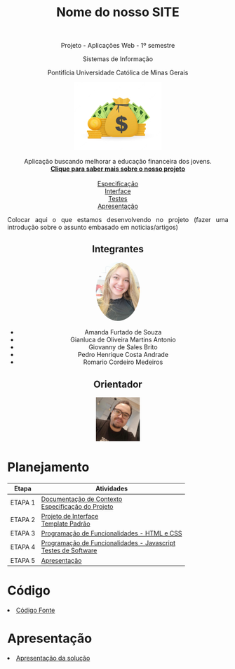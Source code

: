 <div align="center">
    <h1>Nome do nosso SITE</h1>
    <br>
    <p>Projeto - Aplicações Web - 1º semestre</p>
    <p>Sistemas de Informação</p>
    <p>Pontifícia Universidade Católica de Minas Gerais</p>
</div>

<p align="center">
  <img width="200" src="src/img/LogoSite.webp" alt="Logo Site">  
  <br>
</p>

<p align="center">
   Aplicação buscando melhorar a educação financeira dos jovens.
    <br>
    <a href="docs/Etapa1DocContexto.md" rel="docs"><strong>Clique para saber mais sobre o nosso projeto</strong></a>
    <br>
    <br>
    <a href="docs/Etapa1Especificacao.md">Especificação</a>
    <br>
    <a href="docs/Etapa2Interface.md">Interface</a>
    <br>
    <a href="docs/Etapa4Testes">Testes</a>
    <br>
    <a href="presentation/README.md">Apresentação</a>
</p>


<div align="justify">

<p>Colocar aqui o que estamos desenvolvendo no projeto (fazer uma introdução sobre o assunto embasado em noticias/artigos)</p>

</div>

<div align="center">

## Integrantes

<a href="https://github.com/DiovanaT" title="Diovana Tavares" rel="nofollow"><img style="border-radius: 50%;" src="docs/img/dio.jpg" alt="logo" data-canonical-src="https://github.com/Diovana" width="100vw"/></a>

* Amanda Furtado de Souza
* Gianluca de Oliveira Martins Antonio
* Giovanny de Sales Brito 
* Pedro Henrique Costa Andrade
* Romario Cordeiro Medeiros

## Orientador

<a href="https://github.com/KleberSouza" title="Kleber Souza" rel="nofollow"><img src="docs/img/kleber.jpeg" alt="logo" data-canonical-src="https://github.com/KleberSouza" width="100vw"/></a>

</div> 

# Planejamento

| Etapa         | Atividades |
|  :----:   | ----------- |
| ETAPA 1         |[Documentação de Contexto](docs/Etapa1DocContexto.md) <br> [Especificação do Projeto](docs/Etapa1Especificacao.md) |
| ETAPA 2         |[Projeto de Interface](docs/Etapa2Interface.md) <br> [Template Padrão](docs/Etapa2Template.md) |
| ETAPA 3         |[Programação de Funcionalidades - HTML e CSS](docs/Etapa3e4Desenvolvimento.md) |
| ETAPA 4        |[Programação de Funcionalidades - Javascript](docs/Etapa3e4Desenvolvimento.md) <br> [Testes de Software ](docs/Etapa4Testes.md) |
| ETAPA 5         | [Apresentação](presentation/README.md) |

# Código

<li><a href="src/README.md"> Código Fonte</a></li>

# Apresentação

<li><a href="presentation/README.md"> Apresentação da solução</a></li>
